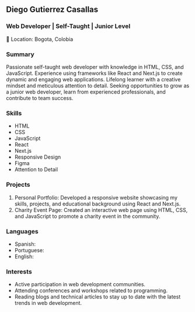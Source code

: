 ## Diego Gutierrez Casallas

### Web Developer | Self-Taught | Junior Level
📍 Location: Bogota, Colobia


### Summary

Passionate self-taught web developer with knowledge in HTML, CSS, and JavaScript. Experience using frameworks like React and Next.js to create dynamic and engaging web applications. Lifelong learner with a creative mindset and meticulous attention to detail. Seeking opportunities to grow as a junior web developer, learn from experienced professionals, and contribute to team success.


### Skills

- HTML
- CSS
- JavaScript
- React
- Next.js
- Responsive Design
- Figma
- Attention to Detail

### Projects

1. Personal Portfolio: Developed a responsive website showcasing my skills, projects, and educational background using React and Next.js.
2. Charity Event Page: Created an interactive web page using HTML, CSS, and JavaScript to promote a charity event in the community.


### Languages

- Spanish: 
- Portuguese: 
- English:



### Interests

- Active participation in web development communities.
- Attending conferences and workshops related to programming.
- Reading blogs and technical articles to stay up to date with the latest trends in web development.



